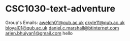 # CSC1030-text-adventure
Group's Emails:
awelch01@qub.ac.uk
ckyle11@qub.ac.uk
bloyal01@qub.ac.uk
daniel.c.marshall@btinternet.com
arien.bhuiyan1@gmail.com
hello